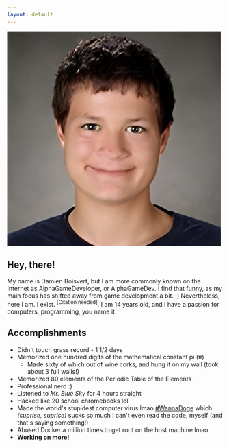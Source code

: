 ```yaml
---
layout: default
---
```


<img class="profile-picture" src="/assets/1000059909pfp.jpg">

## Hey, there!
My name is Damien Boisvert, but I am more commonly known on the Internet as AlphaGameDeveloper, or AlphaGameDev.  I find that funny, as my main focus has shifted away from game development a bit. :)  Nevertheless, here I am.  I exist. <sup>[Citation needed]</sup>.  I am 14 years old, and I have a passion for computers, programming, you name it.
## Accomplishments
- Didn't touch grass record - 1 1/2 days
- Memorized one hundred digits of the mathematical constant pi (π)
    - Made sixty of which out of wine corks, and hung it on my wall (took about 3 full walls!)
- Memorized 80 elements of the Periodic Table of the Elements
- Professional nerd :)
- Listened to *Mr. Blue Sky* for 4 hours straight
- Hacked like 20 school chromebooks lol
- Made the world's stupidest computer virus lmao [#WannaDoge](https://github.com/AlphaGameDeveloper/WannaDoge) which *(suprise, suprise)* sucks so much I can't even read the code, myself (and that's saying something!)
- Abused Docker a million times to get root on the host machine lmao
- **Working on more!**
